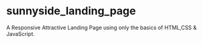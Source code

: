 # sunnyside_landing_page
A Responsive Attractive Landing Page using only the basics of HTML,CSS &amp; JavaScript.
